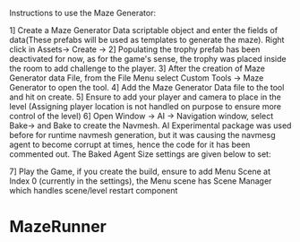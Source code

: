 Instructions to use the Maze Generator:

1] Create a Maze Generator Data scriptable object and enter the fields of data(These prefabs will be used as templates to generate the maze). Right click in Assets-> Create -> 
2] Populating the trophy prefab has been deactivated for now, as for the game's sense, the trophy was placed inside the room to add challenge to the player.
3] After the creation of Maze Generator data File, from the File Menu select Custom Tools -> Maze Generator to open the tool. 
4] Add the Maze Generator Data file to the tool and hit on create. 
5] Ensure to add your player and camera to place in the level (Assigning player location is not handled on purpose to ensure more control of the level)
6] Open Window -> AI -> Navigation window, select Bake-> and Bake to create the Navmesh. AI Experimental package was used before for runtime navmesh generation, but it was causing the navmesg agent to become corrupt at times, hence the code for it has been commented out. The Baked Agent Size settings are given below to set:
 
7] Play the Game, if you create the build, ensure to add Menu Scene at Index 0 (currently in the settings), the Menu scene has Scene Manager which handles scene/level restart component
# MazeRunner
